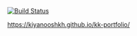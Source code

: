 [![Build Status](https://travis-ci.org/kiyanooshkh/kk-portfolio.svg?branch=master)](https://travis-ci.org/kiyanooshkh/kk-portfolio)

https://kiyanooshkh.github.io/kk-portfolio/
